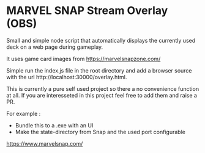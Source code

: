 # MARVEL SNAP Stream Overlay (OBS)

Small and simple node script that automatically displays the currently used deck on a web page during gameplay.

It uses game card images from https://marvelsnapzone.com/ 

Simple run the index.js file in the root directory and add a browser source with the url http://localhost:30000/overlay.html.

This is currently a pure self used project so there a no convenience function at all. If you are interesseted in this project feel free to add them and raise a PR.

For example :
* Bundle this to a .exe with an UI
* Make the state-directory from Snap and the used port configurable


https://www.marvelsnap.com/
